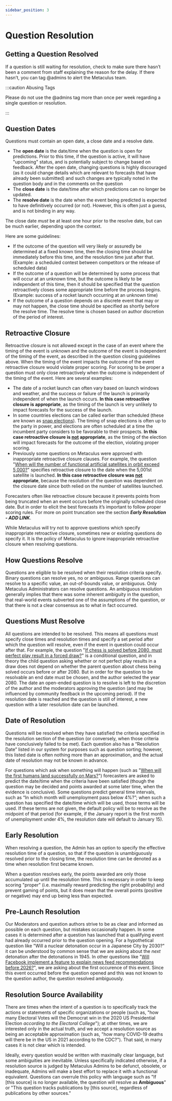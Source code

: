 ```yaml
---
sidebar_position: 3
---
```


# Question Resolution

## Getting a Question Resolved

If a question is still waiting for resolution, check to make sure there hasn’t been a comment from staff explaining the reason for the delay. If there hasn’t, you can tag @admins to alert the Metaculus team. 

:::caution Abusing Tags

Please do not use the @admins tag more than once per week regarding a single question or resolution.

:::

## Question Dates

Questions must contain an open date, a close date and a resolve date.

* The **open date** is the date/time when the question is open for predictions. Prior to this time, if the question is active, it will have "upcoming" status, and is potentially subject to change based on feedback. After the open date, changing questions is highly discouraged (as it could change details which are relevant to forecasts that have already been submitted) and such changes are typically noted in the question body and in the comments on the question
* The **close date** is the date/time after which predictions can no longer be updated.
* The **resolve date** is the date when the event being predicted is expected to have definitively occurred (or not). However, this is often just a guess, and is not binding in any way.

The close date *must* be at least one hour prior to the resolve date, but can be much earlier, depending upon the context. 

Here are some guidelines:

* If the outcome of the question will very likely or assuredly be determined at a fixed known time, then the closing time should be immediately before this time, and the resolution time just after that. (Example: a scheduled contest between competitors or the release of scheduled data)
* If the outcome of a question will be determined by some process that will occur at an unknown time, but the outcome is likely to be independent of this time, then it should be specified that the question retroactively closes some appropriate time before the process begins. (Example: success of a rocket launch occurring at an unknown time)
* If the outcome of a question depends on a discrete event that may or may not happen, the close time should be specified as shortly before the resolve time. The resolve time is chosen based on author discretion of the period of interest.

## Retroactive Closure

Retroactive closure is not allowed except in the case of an event where the timing of the event is unknown and the outcome of the event is independent of the timing of the event, as described in the question closing guidelines above. When the timing of the event impacts the outcome of the event retroactive closure would violate proper scoring. For scoring to be proper a question must only close retroactively when the outcome is independent of the timing of the event. Here are several examples:

* The date of a rocket launch can often vary based on launch windows and weather, and the success or failure of the launch is primarily independent of when the launch occurs. **In this case retroactive closure is appropriate**, as the timing of the launch is very unlikely to impact forecasts for the success of the launch.
* In some countries elections can be called earlier than scheduled (these are known as [snap elections](https://en.wikipedia.org/wiki/Snap_election)). The timing of snap elections is often up to the party in power, and elections are often scheduled at a time the incumbent party considers to be favorable to their prospects. **In this case retroactive closure is <ins>not</ins> appropriate**, as the timing of the election will impact forecasts for the outcome of the election, violating proper scoring.
* Previously some questions on Metaculus were approved with inappropriate retroactive closure clauses. For example, the question "[When will the number of functional artificial satellites in orbit exceed 5,000?](https://www.metaculus.com/questions/6662/date-earth-functional-satellites-exceed-5000/)" specifies retroactive closure to the date when the 5,001st satellite is launched. **In this case retroactive closure was <ins>not</ins> appropriate**, because the resolution of the question was dependent on the closure date since both relied on the number of satellites launched.

Forecasters often like retroactive closure because it prevents points from being truncated when an event occurs before the originally scheduled close date. But in order to elicit the best forecasts it’s important to follow proper scoring rules. For more on point truncation see the section ***Early Resolution - ADD LINK***.

While Metaculus will try not to approve questions which specify inappropriate retroactive closure, sometimes new or existing questions do specify it. It is the policy of Metaculus to ignore inappropriate retroactive closure when resolving questions.

## How Questions Resolve

Questions are eligible to be resolved when their resolution criteria specify. Binary questions can resolve yes, no or ambiguous. Range questions can resolve to a specific value, an out-of-bounds value, or ambiguous. Only Metaculus Administrators can resolve questions. An ambiguous resolution generally implies that there was some inherent ambiguity in the question, that real-world events subverted one of the assumptions of the question, or that there is not a clear consensus as to what in fact occurred.

## Questions Must Resolve

All questions are intended to be resolved. This means all questions must specify close times and resolution times and specify a set period after which the question will resolve, even if the event in question could occur after that. For example, the question "[If chess is solved before 2080, must perfect play result in a forced draw?](https://www.metaculus.com/questions/4334/if-chess-is-solved-before-2080-must-perfect-play-result-in-a-forced-draw/)" is a conditional question, and in theory the child question asking whether or not perfect play results in a draw does not depend on whether the parent question about chess being solved occurs before or after 2080. But in order for the question to be resolvable an end date must be chosen, and the author selected the year 2080. The date an open-ended question is to resolve is left to the discretion of the author and the moderators approving the question (and may be influenced by community feedback in the upcoming period). If the resolution date is reached and the question is still of interest, a new question with a later resolution date can be launched.

## Date of Resolution

Questions will be resolved when they have satisfied the criteria specified in the resolution section of the question (or conversely, when those criteria have conclusively failed to be met). Each question also has a “Resolution Date” listed in our system for purposes such as question sorting; however, this listed date is often nothing more than an approximation, and the actual date of resolution may not be known in advance.

For questions which ask when something will happen (such as "[When will the first humans land successfully on Mars?](https://www.metaculus.com/questions/3515/when-will-the-first-humans-land-successfully-on-mars/)") forecasters are asked to predict the date/time when the criteria have been satisfied (though the question may be decided and points awarded at some later time, when the evidence is conclusive). Some questions predict general time intervals, such as “In which month will unemployment pass below 4%?”; when such a question has specified the date/time which will be used, those terms will be used. If these terms are not given, the default policy will be to resolve as the midpoint of that period (for example, if the January report is the first month of unemployment under 4%, the resolution date will default to January 15).

## Early Resolution

When resolving a question, the Admin has an option to specify the effective resolution time of a question, so that if the question is unambiguously resolved prior to the closing time, the resolution time can be denoted as a time when resolution first became known.

When a question resolves early, the points awarded are only those accumulated up until the resolution time. This is necessary in order to keep scoring "proper" (i.e. maximally reward predicting the right probability) and prevent gaming of points, but it does mean that the overall points (positive or negative) may end up being less than expected.

## Pre-Launch Resolution

Our Moderators and question authors strive to be as clear and informed as possible on each question, but mistakes occasionally happen. In some cases it is determined after a question has launched that a qualifying event had already occurred prior to the question opening. For a hypothetical question like "Will a nuclear detonation occur in a Japanese City by 2030?" it can be understood by common sense that we are asking about the *next* detonation after the detonations in 1945. In other questions like "[Will Facebook implement a feature to explain news feed recommendations before 2026?](https://www.metaculus.com/questions/8946/facebook-uses-explainable-news-feed-by-2026/)", we are asking about the first occurence of this event. Since this event occurred before the question opened and this was not known to the question author, the question resolved ambiguously.

## Resolution Source Availability

There are times when the intent of a question is to specifically track the actions or statements of specific organizations or people (such as, "how many Electoral Votes will the Democrat win in the 2020 US Presidential Election *according to the Electoral College*"); at other times, we are interested only in the actual truth, and we accept a resolution source as being an acceptable approximation (such as, "how many COVID-19 deaths will there be in the US in 2021 according to the CDC?"). That said, in many cases it is not clear which is intended.

Ideally, every question would be written with maximally clear language, but some ambiguities are inevitable. Unless specifically indicated otherwise, if a resolution source is judged by Metaculus Admins to be defunct, obsolete, or inadequate, Admins will make a best effort to replace it with a functional equivalent. Questions can overrule this policy with language such as "If [this source] is no longer available, the question will resolve as **Ambiguous**" or "This question tracks publications by [this source], regardless of publications by other sources."